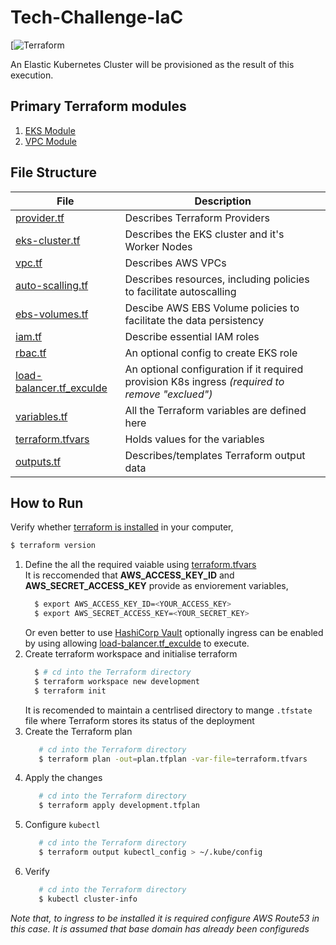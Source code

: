 # Tech-Challenge-IaC
[![Terraform](https://www.terraform.io/assets/images/logo-hashicorp-3f10732f.svg)

An Elastic Kubernetes Cluster will be provisioned as the result of this execution.

## Primary Terraform modules 
1. [EKS Module](https://github.com/terraform-aws-modules/terraform-aws-eks) 
2. [VPC Module](https://github.com/terraform-aws-modules/terraform-aws-vpc)
## File Structure
| File | Description |
| ------ | ------ |
| [provider.tf](https://github.com/krishanthisera/TechChallengeApp/blob/master/iac/provider.tf) | Describes Terraform Providers |
| [eks-cluster.tf](https://github.com/krishanthisera/TechChallengeApp/blob/master/iac/eks-cluster.tf) | Describes the EKS cluster and it's Worker Nodes |
| [vpc.tf](https://github.com/krishanthisera/TechChallengeApp/blob/master/iac/vpc.tf) | Describes AWS VPCs |
| [auto-scalling.tf](https://github.com/krishanthisera/TechChallengeApp/blob/master/iac/auto-scalling.tf) | Describes resources, including policies to facilitate autoscalling |
| [ebs-volumes.tf](https://github.com/krishanthisera/TechChallengeApp/blob/master/iac/ebs-volumes.tf) | Descibe AWS EBS Volume policies to facilitate the data persistency |
| [iam.tf](https://github.com/krishanthisera/TechChallengeApp/blob/master/iac/iam.tf) | Describe essential IAM roles |
| [rbac.tf](https://github.com/krishanthisera/TechChallengeApp/blob/master/iac/rbac.tf) | An optional config to create EKS role  |
| [load-balancer.tf_exculde](https://github.com/krishanthisera/TechChallengeApp/blob/master/iac/load-balancer.tf_exculde)| An optional configuration if it required provision K8s ingress _(required to remove "exclued")_|
| [variables.tf](https://github.com/krishanthisera/TechChallengeApp/blob/master/iac/variables.tf)| All the Terraform variables are defined here|
|[terraform.tfvars](https://github.com/krishanthisera/TechChallengeApp/blob/master/iac/terraform.tfvars)|Holds values for the variables|
|[outputs.tf](https://github.com/krishanthisera/TechChallengeApp/blob/master/iac/outputs.tf)|Describes/templates Terraform output data|

## How to Run
Verify whether [terraform is installed](https://learn.hashicorp.com/tutorials/terraform/install-cli) in your computer,
```sh
$ terraform version
```
1. Define the all the required vaiable using [terraform.tfvars](https://github.com/krishanthisera/TechChallengeApp/blob/master/iac/terraform.tfvars) <br> It is reccomended that  **AWS_ACCESS_KEY_ID** and **AWS_SECRET_ACCESS_KEY** provide as enviorement variables,
      ```sh
        $ export AWS_ACCESS_KEY_ID=<YOUR_ACCESS_KEY>
        $ export AWS_SECRET_ACCESS_KEY=<YOUR_SECRET_KEY>
      ```
      Or even better to use [HashiCorp Vault](https://www.hashicorp.com/resources/managing-vault-with-terraform)
      optionally ingress can be enabled by using allowing [load-balancer.tf_exculde](https://github.com/krishanthisera/TechChallengeApp/blob/master/iac/load-balancer.tf_exculde) to execute.
2. Create terraform workspace and initialise terraform
      ```sh
        $ # cd into the Terraform directory 
        $ terraform workspace new development
        $ terraform init 
      ```
      It is recomended to maintain a centrlised directory to mange `.tfstate` file where Terraform stores its status of the deployment
3. Create the Terraform plan
     ```sh
        # cd into the Terraform directory 
        $ terraform plan -out=plan.tfplan -var-file=terraform.tfvars
      ```
4. Apply the changes 
     ```sh
        # cd into the Terraform directory 
        $ terraform apply development.tfplan
      ```
5. Configure `kubectl`
     ```sh
        # cd into the Terraform directory 
        $ terraform output kubectl_config > ~/.kube/config
      ```
6. Verify 
     ```sh
        # cd into the Terraform directory 
        $ kubectl cluster-info
      ```  
_Note that, to ingress to be installed it is required configure AWS Route53 in this case. It is assumed that base domain has already been configureds_
